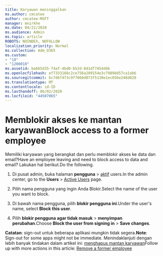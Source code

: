 ```yaml
---
title: Karyawan meninggalkan
ms.author: cmcatee
author: cmcatee-MSFT
manager: mnirkhe
ms.date: 04/21/2020
ms.audience: Admin
ms.topic: article
ROBOTS: NOINDEX, NOFOLLOW
localization_priority: Normal
ms.collection: Adm_O365
ms.custom:
- "18"
- "1200010"
ms.assetid: ba665d35-f4af-4bd0-b52d-841df7454d4b
ms.openlocfilehash: ef7333168c2ce756a209154e3c7989b857ca1ab6
ms.sourcegitcommit: bc7d6f4f3c9f7060d073f5130e1ec856e248d020
ms.translationtype: MT
ms.contentlocale: id-ID
ms.lasthandoff: 06/02/2020
ms.locfileid: "44507065"
---
```

# <a name="block-access-to-a-former-employee"></a><span data-ttu-id="af3f5-102">Memblokir akses ke mantan karyawan</span><span class="sxs-lookup"><span data-stu-id="af3f5-102">Block access to a former employee</span></span>

<span data-ttu-id="af3f5-103">Memiliki karyawan yang berangkat dan perlu memblokir akses ke data dan email?</span><span class="sxs-lookup"><span data-stu-id="af3f5-103">Have an employee leaving and need to block access to data and email?</span></span> <span data-ttu-id="af3f5-104">Lakukan hal berikut.</span><span class="sxs-lookup"><span data-stu-id="af3f5-104">Do the following.</span></span>
  
1. <span data-ttu-id="af3f5-105">Di pusat admin, buka halaman **pengguna** \> [aktif](https://go.microsoft.com/fwlink/p/?linkid=834822) users.</span><span class="sxs-lookup"><span data-stu-id="af3f5-105">In the admin center, go to the **Users** \> [Active Users](https://go.microsoft.com/fwlink/p/?linkid=834822) page.</span></span>

2. <span data-ttu-id="af3f5-106">Pilih nama pengguna yang ingin Anda Blokir.</span><span class="sxs-lookup"><span data-stu-id="af3f5-106">Select the name of the user you want to block.</span></span>

3. <span data-ttu-id="af3f5-107">Di bawah nama pengguna, pilih **blokir pengguna ini**.</span><span class="sxs-lookup"><span data-stu-id="af3f5-107">Under the user's name, select **Block this user**.</span></span>

4. <span data-ttu-id="af3f5-108">Pilih **blokir pengguna agar tidak masuk** \> **menyimpan perubahan**.</span><span class="sxs-lookup"><span data-stu-id="af3f5-108">Choose **Block the user from signing in** \> **Save changes**.</span></span>

<span data-ttu-id="af3f5-109">**Catatan**: sign-out untuk beberapa aplikasi mungkin tidak segera.</span><span class="sxs-lookup"><span data-stu-id="af3f5-109">**Note**: Sign-out for some apps might not be immediate.</span></span> <span data-ttu-id="af3f5-110">Menindaklanjuti dengan lebih banyak tindakan dalam artikel ini: [menghapus mantan karyawan](https://docs.microsoft.com/microsoft-365/admin/add-users/remove-former-employee)</span><span class="sxs-lookup"><span data-stu-id="af3f5-110">Follow up with more actions in this article: [Remove a former employee](https://docs.microsoft.com/microsoft-365/admin/add-users/remove-former-employee)</span></span>